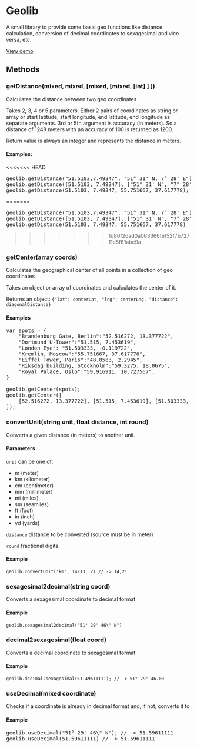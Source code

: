 # Geolib

A small library to provide some basic geo functions like distance calculation, conversion of decimal coordinates to sexagesimal and vice versa, etc.

[View demo](http://www.manuel-bieh.de/publikationen/scripts/geolib/demo.html)


## Methods

### getDistance(mixed, mixed, [mixed, [mixed, [int] ] ])

Calculates the distance between two geo coordinates

Takes 2, 3, 4 or 5 parameters. Either 2 pairs of coordinates as string  or array or start latitude, start longitude, end latitude, end longitude as separate arguments. 3rd or 5th argument is accuracy (in meters). So a distance of 1248 meters with an accuracy of 100 is returned as 1200.

Return value is always an integer and represents the distance in meters.

#### Examples: 
<<<<<<< HEAD
<pre>geolib.getDistance("51.5103,7.49347", "51° 31' N, 7° 28' E");
geolib.getDistance([51.5103, 7.49347], ["51° 31' N", "7° 28' E"]);
geolib.getDistance(51.5103, 7.49347, 55.751667, 37.617778);</pre>
=======
<pre>geolib.getDistance("51.5103,7.49347", "51° 31' N, 7° 28' E")
geolib.getDistance([51.5103, 7.49347], ["51° 31' N", "7° 28' E"])
geolib.getDistance(51.5103, 7.49347, 55.751667, 37.617778)</pre>
>>>>>>> 1d86f26ad0a063366fe152f7b72711e5f61abc9a

### getCenter(array coords)

Calculates the geographical center of all points in a collection of geo coordinates

Takes an object or array of coordinates and calculates the center of it.

Returns an object: `{"lat": centerLat, "lng": centerLng, "distance": diagonalDistance}`

#### Examples

<pre>var spots = {
	"Brandenburg Gate, Berlin":"52.516272, 13.377722",
	"Dortmund U-Tower":"51.515, 7.453619",
	"London Eye": "51.503333, -0.119722",
	"Kremlin, Moscow":"55.751667, 37.617778",
	"Eiffel Tower, Paris":"48.8583, 2.2945",
	"Riksdag building, Stockholm":"59.3275, 18.0675",
	"Royal Palace, Oslo":"59.916911, 10.727567",
}

geolib.getCenter(spots);
geolib.getCenter([
	[52.516272, 13.377722], [51.515, 7.453619], [51.503333, -0.119722]
]);
</pre>

### convertUnit(string unit, float distance, int round)

Converts a given distance (in meters) to another unit.

#### Parameters

`unit` can be one of:

- m (meter)
- km (kilometer)
- cm (centimeter)
- mm (millimeter)
- mi (miles)
- sm (seamiles)
- ft (foot)
- in (inch)
- yd (yards)

`distance` distance to be converted (source must be in meter)

`round` fractional digits

#### Example

`geolib.convertUnit('km', 14213, 2) // -> 14,21`

### sexagesimal2decimal(string coord)

Converts a sexagesimal coordinate to decimal format

#### Example

`geolib.sexagesimal2decimal("51° 29' 46\" N")`

### decimal2sexagesimal(float coord)

Converts a decimal coordinate to sexagesimal format


#### Example

`geolib.decimal2sexagesimal(51.49611111); // -> 51° 29' 46.00`


### useDecimal(mixed coordinate)

Checks if a coordinate is already in decimal format and, if not, converts it to

#### Example
<pre>geolib.useDecimal("51° 29' 46\" N"); // -> 51.59611111
geolib.useDecimal(51.59611111) // -> 51.59611111</pre>
